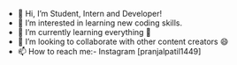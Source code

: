 - 👋 Hi, I’m Student, Intern and Developer! 
- 👀 I’m interested in learning new coding skills. 
- 🌱 I’m currently learning everything 🙂
- 💞️ I’m looking to collaborate with other content creators 😄
- 📫 How to reach me:- Instagram [pranjalpatil1449]

<!---
PranjalPatil/PranjalPatil is a ✨ special ✨ repository because its `README.md` (this file) appears on your GitHub profile.
You can click the Preview link to take a look at your changes.
--->
